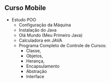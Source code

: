 ## Curso Mobile 

- Estudo POO
    - Configuração da Máquina
    - Instalação do Java
    - Olá Mundo (Meu Primeiro Java)
    - Calculadora em JAVA
    - Programa Completo de Controle de Cursos:
        - Classe, 
        - Objetos, 
        - Herança, 
        - Encapsulamento
        - Abstração
        - Interface